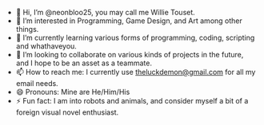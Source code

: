 - 👋 Hi, I’m @neonbloo25, you may call me Willie Touset.
- 👀 I’m interested in Programming, Game Design, and Art among other things.
- 🌱 I’m currently learning various forms of programming, coding, scripting and whathaveyou.
- 💞️ I’m looking to collaborate on various kinds of projects in the future, and I hope to be an asset as a teammate.
- 📫 How to reach me: I currently use theluckdemon@gmail.com for all my email needs.
- 😄 Pronouns: Mine are He/Him/His
- ⚡ Fun fact: I am into robots and animals, and consider myself a bit of a foreign visual novel enthusiast.

<!---
neonbloo25/neonbloo25 is a ✨ special ✨ repository because its `README.md` (this file) appears on your GitHub profile.
You can click the Preview link to take a look at your changes.
--->
